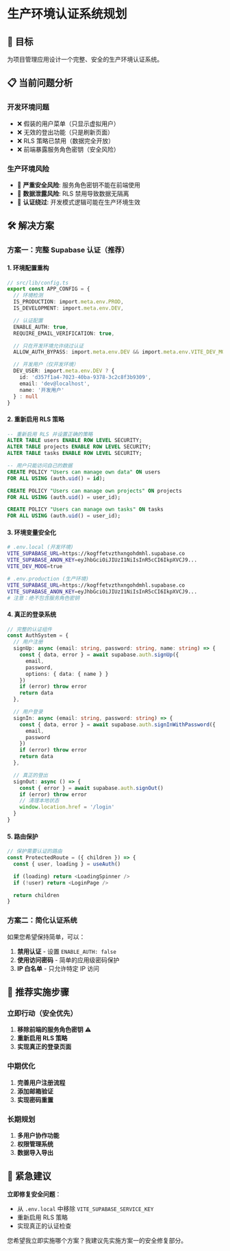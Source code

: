 # 生产环境认证系统规划

## 🎯 目标

为项目管理应用设计一个完整、安全的生产环境认证系统。

## 📋 当前问题分析

### 开发环境问题
- ❌ 假装的用户菜单（只显示虚拟用户）
- ❌ 无效的登出功能（只是刷新页面）
- ❌ RLS 策略已禁用（数据完全开放）
- ❌ 前端暴露服务角色密钥（安全风险）

### 生产环境风险
- 🚨 **严重安全风险**: 服务角色密钥不能在前端使用
- 🚨 **数据泄露风险**: RLS 禁用导致数据无隔离
- 🚨 **认证绕过**: 开发模式逻辑可能在生产环境生效

## 🛠️ 解决方案

### 方案一：完整 Supabase 认证（推荐）

#### 1. 环境配置重构
```typescript
// src/lib/config.ts
export const APP_CONFIG = {
  // 环境检测
  IS_PRODUCTION: import.meta.env.PROD,
  IS_DEVELOPMENT: import.meta.env.DEV,

  // 认证配置
  ENABLE_AUTH: true,
  REQUIRE_EMAIL_VERIFICATION: true,

  // 只在开发环境允许绕过认证
  ALLOW_AUTH_BYPASS: import.meta.env.DEV && import.meta.env.VITE_DEV_MODE === 'true',

  // 开发用户（仅开发环境）
  DEV_USER: import.meta.env.DEV ? {
    id: 'd357f1a4-7023-40ba-9378-3c2c8f3b9309',
    email: 'dev@localhost',
    name: '开发用户'
  } : null
}
```

#### 2. 重新启用 RLS 策略
```sql
-- 重新启用 RLS 并设置正确的策略
ALTER TABLE users ENABLE ROW LEVEL SECURITY;
ALTER TABLE projects ENABLE ROW LEVEL SECURITY;
ALTER TABLE tasks ENABLE ROW LEVEL SECURITY;

-- 用户只能访问自己的数据
CREATE POLICY "Users can manage own data" ON users
FOR ALL USING (auth.uid() = id);

CREATE POLICY "Users can manage own projects" ON projects
FOR ALL USING (auth.uid() = user_id);

CREATE POLICY "Users can manage own tasks" ON tasks
FOR ALL USING (auth.uid() = user_id);
```

#### 3. 环境变量安全化
```bash
# .env.local (开发环境)
VITE_SUPABASE_URL=https://kogffetvzthxngohdmhl.supabase.co
VITE_SUPABASE_ANON_KEY=eyJhbGciOiJIUzI1NiIsInR5cCI6IkpXVCJ9...
VITE_DEV_MODE=true

# .env.production (生产环境)
VITE_SUPABASE_URL=https://kogffetvzthxngohdmhl.supabase.co
VITE_SUPABASE_ANON_KEY=eyJhbGciOiJIUzI1NiIsInR5cCI6IkpXVCJ9...
# 注意：绝不包含服务角色密钥
```

#### 4. 真正的登录系统
```typescript
// 完整的认证组件
const AuthSystem = {
  // 用户注册
  signUp: async (email: string, password: string, name: string) => {
    const { data, error } = await supabase.auth.signUp({
      email,
      password,
      options: { data: { name } }
    })
    if (error) throw error
    return data
  },

  // 用户登录
  signIn: async (email: string, password: string) => {
    const { data, error } = await supabase.auth.signInWithPassword({
      email,
      password
    })
    if (error) throw error
    return data
  },

  // 真正的登出
  signOut: async () => {
    const { error } = await supabase.auth.signOut()
    if (error) throw error
    // 清理本地状态
    window.location.href = '/login'
  }
}
```

#### 5. 路由保护
```typescript
// 保护需要认证的路由
const ProtectedRoute = ({ children }) => {
  const { user, loading } = useAuth()

  if (loading) return <LoadingSpinner />
  if (!user) return <LoginPage />

  return children
}
```

### 方案二：简化认证系统

如果您希望保持简单，可以：

1. **禁用认证** - 设置 `ENABLE_AUTH: false`
2. **使用访问密码** - 简单的应用级密码保护
3. **IP 白名单** - 只允许特定 IP 访问

## 🎯 推荐实施步骤

### 立即行动（安全优先）
1. **移除前端的服务角色密钥** ⚠️
2. **重新启用 RLS 策略**
3. **实现真正的登录页面**

### 中期优化
1. **完善用户注册流程**
2. **添加邮箱验证**
3. **实现密码重置**

### 长期规划
1. **多用户协作功能**
2. **权限管理系统**
3. **数据导入导出**

## 🚨 紧急建议

**立即修复安全问题**：
- 从 `.env.local` 中移除 `VITE_SUPABASE_SERVICE_KEY`
- 重新启用 RLS 策略
- 实现真正的认证检查

您希望我立即实施哪个方案？我建议先实施方案一的安全修复部分。